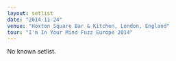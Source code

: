 ```yaml
---
layout: setlist
date: "2014-11-24"
venue: "Hoxton Square Bar & Kitchen, London, England"
tour: "I'm In Your Mind Fuzz Europe 2014"
---
```


No known setlist.
